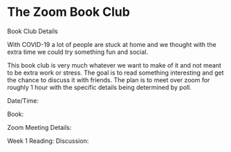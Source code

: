 # The Zoom Book Club
Book Club Details

With COVID-19 a lot of people are stuck at home and we thought with the extra time we could try something fun and social. 

This book club is very much whatever we want to make of it and not meant to be extra work or stress. The goal is to read something interesting and get the chance to discuss it with friends. The plan is to meet over zoom for roughly 1 hour with the specific details being determined by poll. 



Date/Time:

Book:

Zoom Meeting Details:


Week 1
Reading: 
Discussion:


